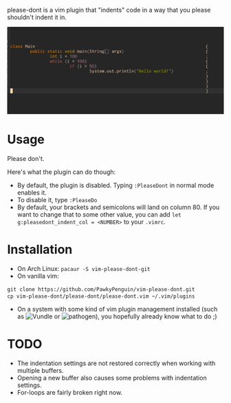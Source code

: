 

please-dont is a vim plugin that "indents" code in a way that you please shouldn't indent it in.


![demo.jpg](demo.jpg)

# Usage
Please don't. 

Here's what the plugin can do though:
* By default, the plugin is disabled. Typing `:PleaseDont` in normal mode enables it.
* To disable it, type `:PleaseDo`
* By default, your brackets and semicolons will land on column 80. If you want to change that to some other value, you can add `let g:pleasedont_indent_col = <NUMBER>` to your `.vimrc`.

# Installation
* On Arch Linux: `pacaur -S vim-please-dont-git`
* On vanilla vim: 
```
git clone https://github.com/PawkyPenguin/vim-please-dont.git
cp vim-please-dont/please-dont/please-dont.vim ~/.vim/plugins
```
* On a system with some kind of vim plugin management installed (such as ![Vundle](https://github.com/VundleVim/Vundle.vim) or ![pathogen](https://github.com/tpope/vim-pathogen)), you hopefully already know what to do ;)

# TODO
* The indentation settings are not restored correctly when working with multiple buffers.
* Opening a new buffer also causes some problems with indentation settings.
* For-loops are fairly broken right now.
